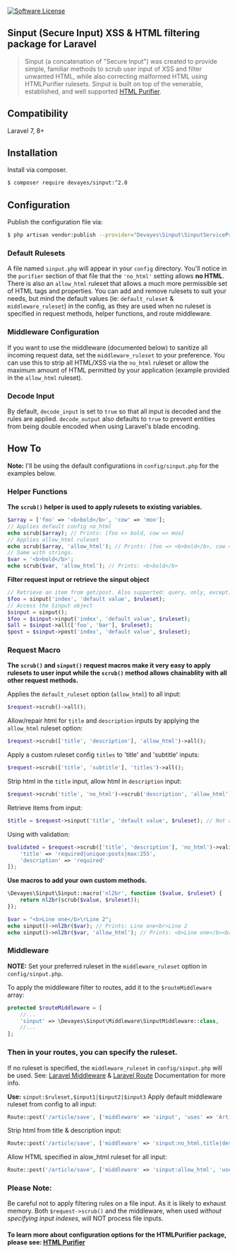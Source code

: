 
[![Software License](https://img.shields.io/badge/license-MIT-brightgreen.svg?style=flat-square)](LICENSE)

## Sinput (Secure Input) XSS & HTML filtering package for Laravel

> Sinput (a concatenation of "Secure Input") was created to provide simple, familiar methods to scrub user input of XSS and filter unwanted HTML, while also correcting malformed HTML using HTMLPurifier rulesets. Sinput is built on top of the venerable, established, and well supported [HTML Purifier](http://htmlpurifier.org/ "HTML Purifier").




## Compatibility
Laravel 7, 8+

## Installation
Install via composer.
```bash
$ composer require devayes/sinput:^2.0
```

## Configuration
Publish the configuration file via:
```bash
$ php artisan vendor:publish --provider="Devayes\Sinput\SinputServiceProvider"
```

### Default Rulesets
A file named `sinput.php` will appear in your `config` directory. You'll notice in the `purifier` section of that file that the `'no_html'` setting allows **no HTML**. There is also an `allow_html` ruleset that allows a much more permissible set of HTML tags and properties. You can add and remove rulesets to suit your needs, but mind the default values (ie: `default_ruleset` & `middleware_ruleset`) in the config, as they are used when no ruleset is specified in request methods, helper functions, and route middleware.

### Middleware Configuration
If you want to use the middleware (documented below) to sanitize all incoming request data, set the `middleware_ruleset` to your preference. You can use this to strip all HTML/XSS via the `no_html` ruleset or allow the maximum amount of HTML permitted by your application (example provided in the `allow_html` ruleset).

### Decode Input
By default, `decode_input` is set to `true` so that all input is decoded and the rules are applied. `decode_output` also defaults to `true` to prevent entities from being double encoded when using Laravel's blade encoding.

## How To

**Note:** I'll be using the default configurations in `config/sinput.php` for the examples below.

### Helper Functions
**The `scrub()` helper is used to apply rulesets to existing variables.**
```php
$array = ['foo' => '<b>bold</b>', 'cow' => 'moo'];
// Applies default config no_html
echo scrub($array); // Prints: [foo => bold, cow => moo]
// Applies allow_html ruleset
echo scrub($array, 'allow_html'); // Prints: [foo => <b>bold</b>, cow => moo]
// Same with strings.
$var = '<b>bold</b>';
echo scrub($var, 'allow_html'); // Prints: <b>bold</b>
```
**Filter request input or retrieve the sinput object**
```php
// Retrieve an item from get/post. Also supported: query, only, except.
$foo = sinput('index', 'default value', $ruleset);
// Access the Sinput object
$sinput = sinput();
$foo = $sinput->input('index', 'default value', $ruleset);
$all = $sinput->all(['foo', 'bar'], $ruleset);
$post = $sinput->post('index', 'default value', $ruleset);
```

### Request Macro
**The `scrub()` and `sinput()` request macros make it very easy to apply rulesets to user input while the `scrub()` method allows chainablity with all other request methods.**

Applies the `default_ruleset` option (`allow_html`) to all input:
```php
$request->scrub()->all();
```
Allow/repair html for `title` and `description` inputs by applying the `allow_html` ruleset option:
```php
$request->scrub(['title', 'description'], 'allow_html')->all();
```
Apply a custom ruleset config `titles` to 'title' and 'subtitle' inputs:
```php
$request->scrub(['title', 'subtitle'], 'titles')->all();
```
Strip html in the `title` input, allow html in `description` input:
```php
$request->scrub('title', 'no_html')->scrub('description', 'allow_html')->all();
```
Retrieve items from input:
```php
$title = $request->sinput('title', 'default value', $ruleset); // Not a chainable method.
```
Using with validation:
```php
$validated = $request->scrub(['title', 'description'], 'no_html')->validate([
    'title' => 'required|unique:posts|max:255',
    'description' => 'required'
]);
```

**Use macros to add your own custom methods.**
```php
\Devayes\Sinput\Sinput::macro('nl2br', function ($value, $ruleset) {
    return nl2br(scrub($value, $ruleset));
});

$var = "<b>Line one</b>\rLine 2";
echo sinput()->nl2br($var); // Prints: Line one<br>Line 2
echo sinput()->nl2br($var, 'allow_html'); // Prints: <b>Line one</b><br>Line 2
```

### Middleware
**NOTE:** Set your preferred ruleset in the `middleware_ruleset` option in `config/sinput.php`.

To apply the middleware filter to routes, add it to the `$routeMiddleware` array:
```php
protected $routeMiddleware = [
    //...
    'sinput' => \Devayes\Sinput\Middleware\SinputMiddleware::class,
    //...
];
```

### Then in your routes, you can specify the ruleset.
If no ruleset is specified, the `middleware_ruleset` in `config/sinput.php` will be used. See: [Laravel Middleware](https://laravel.com/docs/8.x/middleware) & [Laravel Route](https://laravel.com/docs/8.x/routing) Documentation for more info.

**Use:** `sinput:$ruleset,$input1|$input2|$input3`
Apply default middleware ruleset from config to all input:
```php
Route::post('/article/save', ['middleware' => 'sinput', 'uses' => 'ArticlesController@postSave']);
```
Strip html from title & description input:
```php
Route::post('/article/save', ['middleware' => 'sinput:no_html,title|description', 'uses' => 'ArticlesController@postSave']);
```
Allow HTML specified in alow_html ruleset for all input:
```php
Route::post('/article/save', ['middleware' => 'sinput:allow_html', 'uses' => 'ArticlesController@postSave']);
```

### Please Note:
Be careful not to apply filtering rules on a file input. As it is likely to exhaust memory. Both `$request->scrub()` and the middleware, when used _without specifying input indexes_, will NOT process file inputs.

#### To learn more about configuration options for the HTMLPurifier package, please see: [HTML Purifier](http://htmlpurifier.org/live/configdoc/plain.html "HTML Purifier")
